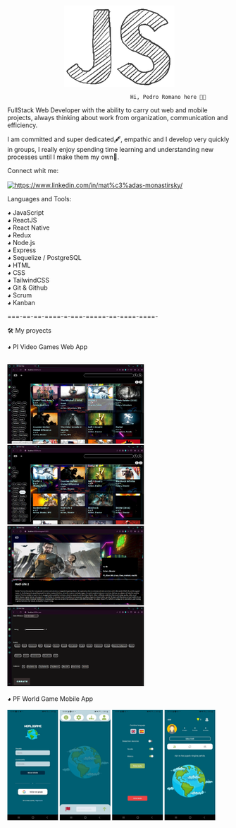 
<p align ="center">&nbsp;<img   align ="center" width = 250px  src="./assets/monophy.gif" alt="matimonas" /></p>

                                           Hi, Pedro Romano here 👋🙇 



  FullStack Web Developer with the ability to carry out web and mobile projects, always thinking about work from organization, communication and efficiency.


  I am committed and super dedicated🖋️, empathic
and I develop very quickly in groups, I really enjoy spending time learning and understanding new processes until I make them my own🤺.


Connect whit me:

<a href="https://www.linkedin.com/in/pedroromano-fullstack/" target="blank"><img align="center" src="https://raw.githubusercontent.com/rahuldkjain/github-profile-readme-generator/master/src/images/icons/Social/linked-in-alt.svg" alt="https://www.linkedin.com/in/mat%c3%adas-monastirsky/" height="30" width="40" /></a>
</p>



Languages and Tools:

◕ JavaScript                                                                                                                                              
◕ ReactJS                                                                                                     
◕ React Native                                                                                                                
◕ Redux                                                                                                         
◕ Node.js                                                                                             
◕ Express                                                                                                                   
◕ Sequelize / PostgreSQL                                                                                                                              
◕ HTML                                                                                      
◕ CSS                                                                                                                                   
◕ TailwindCSS                                                                                                                   
◕ Git & Github                                                                                                      
◕ Scrum                                                                                                     
◕ Kanban


===-==-==-====-=-===-=====-==-====-====-

🛠️ My proyects

◕ PI Video Games Web App

<br>
 <div display = "flex">
  <img src="./assets/1.png" alt="1" height="180" width="310"/>
  <img src="./assets/2.png" alt="2" height="180" width="310"/>
  <img src="./assets/3.png" alt="3" height="180" width="310"/>
  <img src="./assets/4.png" alt="4" height="180" width="310"/>
</div>

<br>
◕ PF World Game Mobile App

<br>

<br>
 <div>
  <img src="./assets/5.jpeg" alt="5" height="250" width="115"/>
  <img src="./assets/6.jpeg" alt="6" height="250" width="115"/>
  <img src="./assets/7.jpeg" alt="7" height="250" width="115"/>
  <img src="./assets/8.jpeg" alt="8" height="250" width="115"/>
</div>

